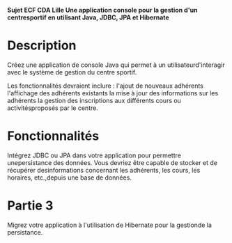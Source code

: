 **Sujet ECF CDA Lille
Une application console pour la gestion d'un centresportif en utilisant Java, JDBC, JPA et Hibernate**

# Description
Créez une application de console Java qui permet à un utilisateurd'interagir avec le système de gestion du centre sportif.

Les fonctionnalités devraient inclure :
l'ajout de nouveaux adhérents
l'affichage des adhérents existants
la mise à jour des informations sur les adhérents
la gestion des inscriptions aux différents cours ou activitésproposés par le centre.

# Fonctionnalités
Intégrez JDBC ou JPA dans votre application pour permettre unepersistance des données.
Vous devriez être capable de stocker et de récupérer desinformations concernant les adhérents, les cours, les horaires, etc.,depuis une base de données.

# Partie 3
Migrez votre application à l'utilisation de Hibernate pour la gestionde la persistance.